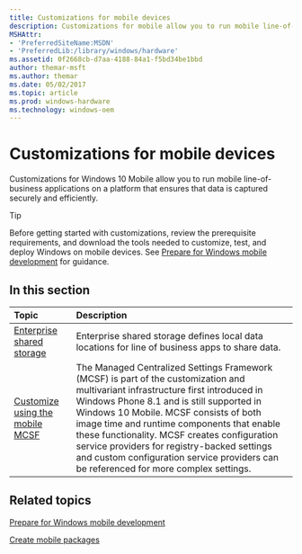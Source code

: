 ```yaml
---
title: Customizations for mobile devices
description: Customizations for mobile allow you to run mobile line-of-business applications on a platform that ensures that data is captured securely and efficiently.
MSHAttr:
- 'PreferredSiteName:MSDN'
- 'PreferredLib:/library/windows/hardware'
ms.assetid: 0f2668cb-d7aa-4188-84a1-f5bd34be1bbd
author: themar-msft
ms.author: themar
ms.date: 05/02/2017
ms.topic: article
ms.prod: windows-hardware
ms.technology: windows-oem
---
```

# Customizations for mobile devices

Customizations for Windows 10 Mobile allow you to run mobile line-of-business applications on a platform that ensures that data is captured securely and efficiently.

> [!Tip]
> Before getting started with customizations, review the prerequisite requirements, and download the tools needed to customize, test, and deploy Windows on mobile devices. See [Prepare for Windows mobile development](https://docs.microsoft.com/en-us/windows-hardware/manufacture/mobile/preparing-for-windows-mobile-development) for guidance.

## In this section

| Topic                                                   | Description                                                                                         |
|:--------------------------------------------------------|:----------------------------------------------------------------------------------------------------|
| [Enterprise shared storage](enterprise-shared-storage.md) | Enterprise shared storage defines local data locations for line of business apps to share data.   |
| [Customize using the mobile MCSF](mcsf/managed-centralized-settings-framework-mcsf.md) | The Managed Centralized Settings Framework (MCSF) is part of the customization and multivariant infrastructure first introduced in Windows Phone 8.1 and is still supported in Windows 10 Mobile. MCSF consists of both image time and runtime components that enable these functionality. MCSF creates configuration service providers for registry-backed settings and custom configuration service providers can be referenced for more complex settings.     |

## Related topics

[Prepare for Windows mobile development](https://docs.microsoft.com/en-us/windows-hardware/manufacture/mobile/preparing-for-windows-mobile-development)

[Create mobile packages](https://docs.microsoft.com/en-us/windows-hardware/manufacture/mobile/creating-mobile-packages)
